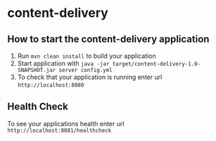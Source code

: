 # content-delivery

How to start the content-delivery application
---

1. Run `mvn clean install` to build your application
1. Start application with `java -jar target/content-delivery-1.0-SNAPSHOT.jar server config.yml`
1. To check that your application is running enter url `http://localhost:8080`

Health Check
---

To see your applications health enter url `http://localhost:8081/healthcheck`
